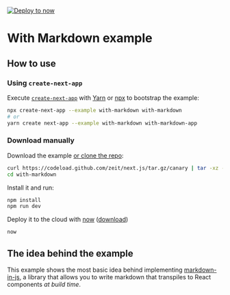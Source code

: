 [![Deploy to now](https://deploy.now.sh/static/button.svg)](https://deploy.now.sh/?repo=https://github.com/zeit/next.js/tree/master/examples/with-markdown)

# With Markdown example

## How to use

### Using `create-next-app`

Execute [`create-next-app`](https://github.com/segmentio/create-next-app) with [Yarn](https://yarnpkg.com/lang/en/docs/cli/create/) or [npx](https://github.com/zkat/npx#readme) to bootstrap the example:

```bash
npx create-next-app --example with-markdown with-markdown
# or
yarn create next-app --example with-markdown with-markdown-app
```

### Download manually

Download the example [or clone the repo](https://github.com/zeit/next.js):

```bash
curl https://codeload.github.com/zeit/next.js/tar.gz/canary | tar -xz --strip=2 next.js-canary/examples/with-markdown
cd with-markdown
```

Install it and run:

```bash
npm install
npm run dev
```

Deploy it to the cloud with [now](https://zeit.co/now) ([download](https://zeit.co/download))

```bash
now
```

## The idea behind the example

This example shows the most basic idea behind implementing [markdown-in-js](https://github.com/threepointone/markdown-in-js), a library that allows you to write markdown that transpiles to React components *at build time*.
